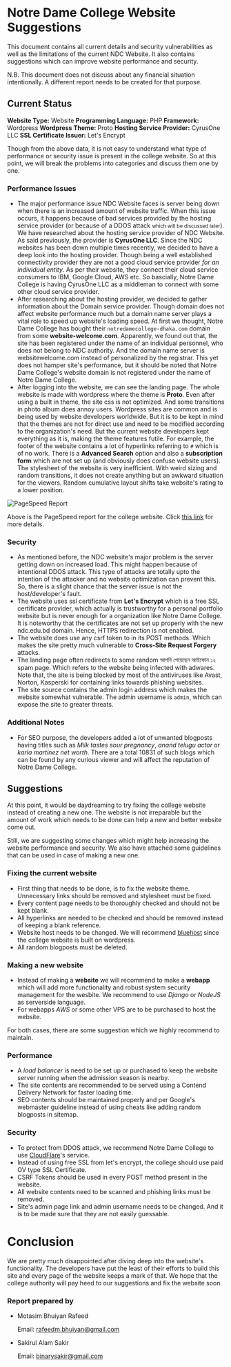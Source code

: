 # Notre Dame College Website Suggestions

This document contains all current details and security vulnerabilities as well as the limitations of the current NDC Website. It also contains suggestions which can improve website performance and security. 

N.B. This document does not discuss about any financial situation intentionally. A different report needs to be created for that purpose.

## Current Status

**Website Type:** Website
**Programming Language:**  PHP
**Framework:** Wordpress
**Wordpress Theme:** Proto
**Hosting Service Provider:** CyrusOne LLC
**SSL Certificate Issuer:** Let's Encrypt



Though from the above data, it is not easy to understand what type of performance or security issue is present in the college website. So at this point, we will break the problems into categories and discuss them one by one.

### Performance Issues

* The major performance issue NDC Website faces is server being down when there is an increased amount of website traffic. When this issue occurs, it happens because of bad services provided by the hosting service provider (or because of a DDOS attack <small>which will be discussed later</small>). 
  We have researched about the hosting service provider of NDC Website. As said previously, the provider is **CyrusOne LLC**. Since the NDC websites has been down multiple times recently, we decided to have a deep look into the hosting provider. Though being a well established connectivity provider they are not a good cloud service provider *for an individual entity*. As per their website, they connect their cloud service consumers to IBM, Google Cloud, AWS etc. So bascially, Notre Dame College is having CyrusOne LLC as a middleman to connect with some other cloud service provider. 
* After researching about the hosting provider, we decided to gather information about the Domain service provider. Though domain does not affect website performance much but a domain name server plays a vital role to speed up website's loading speed. At first we thought, Notre Dame College has bought their `notredamecollege-dhaka.com` domain from some **website-welcome.com**. Apparently, we found out that, the site has been registered under the name of an individual personnel, who does not belong to NDC authority. And the domain name server is websitewelcome.com instead of personalized by the registrar.
  This yet does not hamper site's performance, but it should be noted that Notre Dame College's website domain is not registered under the name of Notre Dame College.
* After logging into the website, we can see the landing page. The whole website is made with wordpress where the theme is **Proto**. Even after using a built in theme, the site css is not optimized. And some transitions in photo album does annoy users.
  Wordpress sites are common and is being used by website developers worldwide. But it is to be kept in mind that the themes are not for direct use and need to be modified according to the organization's need. But the current website developers kept everything as it is, making the theme features futile.
  For example, the footer of the website contains a lot of hyperlinks referring to `#` which is of no work. There is a **Advanced Search** option and also a **subscription form** which are not set up (and obviously does confuse website users).
  The stylesheet of the website is very inefficient. With weird sizing and random transitions, it does not create anything but an awkward situation for the viewers. Random cumulative layout shifts take website's rating to a lower position.

![PageSpeed Report](https://i.postimg.cc/rm4XC7st/Untitled.png)

Above is the PageSpeed report for the college website. Click [this link](https://developers.google.com/speed/pagespeed/insights/?url=https%3A%2F%2Fnotredamecollege-dhaka.com&tab=mobile) for more details.



### Security

* As mentioned before, the NDC website's major problem is the server getting down on increased load. This might happen because of intentional DDOS attack. This type of attacks are totally upto the intention of the attacker and no website optimization can prevent this. So, there is a slight chance that the server issue is not the host/developer's fault.
* The website uses ssl certificate from **Let's Encrypt** which is a free SSL certificate provider, which actually is trustworthy for a personal portfolio website but is never enough for a organization like Notre Dame College.
  It is noteworthy that the certificates are not set up properly with the new ndc.edu.bd domain. Hence, HTTPS redirection is not enabled.
* The website does use any csrf token to in its POST methods. Which makes the site pretty much vulnerable to **Cross-Site Request Forgery** attacks.
* The landing page often redirects to some random আপনি পেয়েছেন আইফোন ১২ spam page. Which refers to the website being infected with adwares.
  Note that, the site is being blocked by most of the antiviruses like Avast, Norton, Kasperski for containing links towards phishing websites.
* The site source contains the admin login address which makes the website somewhat vulnerable. The admin username is `admin`, which can expose the site to greater threats.



### Additional Notes

* For SEO purpose, the developers added a lot of unwanted blogposts having titles such as *Milk tastes sour pregnancy*, *anand telugu actor* or *karla martinez net worth*.
  There are a total 10831 of such blogs which can be found by any curious viewer and will affect the reputation of Notre Dame College.



## Suggestions

At this point, it would be daydreaming to try fixing the college website instead of creating a new one. The website is not irreparable but the amount of work which needs to be done can help a new and better website come out.

Still, we are suggesting some changes which might help increasing the website performance and security. We also have attached some guidelines that can be used in case of making a new one.



### Fixing the current website

* First thing that needs to be done, is to fix the website theme. Unnecessary links should be removed and stylesheet must be fixed.
* Every content page needs to be thoroughly checked and should not be kept blank.
* All hyperlinks are needed to be checked and should be removed instead of keeping a blank reference.
* Website host needs to be changed. We will recommend [bluehost](https://www.bluehost.com/) since the college website is built on wordpress.
* All random blogposts must be deleted.

### Making a new website

* Instead of making a **website** we will recommend to make a **webapp** which will add more functionality and robust system security management for the wesbite. We recommend to use *Django* or *NodeJS* as serverside language. 
* For webapps *AWS* or some other VPS are to be purchased to host the website.



For both cases, there are some suggestion which we highly recommend to maintain.

### Performance

* A *load balancer* is need to be set up or purchased to keep the website server running when the admission season is nearby.
* The site contents are recommended to be served using a Contend Delivery Network for faster loading time.
* SEO contents should be maintained properly and per Google's webmaster guideline instead of using cheats like adding random blogposts in sitemap.

### Security

* To protect from DDOS attack, we recommend Notre Dame College to use [CloudFlare](https://www.cloudflare.com/)'s service.
* Instead of using free SSL from let's encrypt, the college should use paid OV type SSL Certificate.
* CSRF Tokens should be used in every POST method present in the website.
* All website contents need to be scanned and phishing links must be removed.
* Site's admin page link and admin username needs to be changed. And it is to be made sure that they are not easily guessable.





# Conclusion

We are pretty much disappointed after diving deep into the website's functionality. The developers have put the least of their efforts to build this site and every page of the website keeps a mark of that. We hope that the college authority will pay heed to our suggestions and fix the website soon.



### Report prepared by

* Motasim Bhuiyan Rafeed

  Email: rafeedm.bhuiyan@gmail.com

  

* Sakirul Alam Sakir

  Email: binarysakir@gmail.com